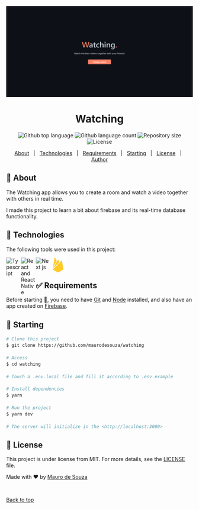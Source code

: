 <div align="center" id="top">
  <img src="./.github/assets/app.png" alt="Watching" />

</div>

<h1 align="center">Watching</h1>

<p align="center">
  <img alt="Github top language" src="https://img.shields.io/github/languages/top/maurodesouza/watching?color=f78166">

  <img alt="Github language count" src="https://img.shields.io/github/languages/count/maurodesouza/watching?color=f78166">

  <img alt="Repository size" src="https://img.shields.io/github/repo-size/maurodesouza/watching?color=f78166">

  <img alt="License" src="https://img.shields.io/github/license/maurodesouza/watching?color=f78166">
</p>

<p align="center">
  <a href="#dart-about">About</a> &#xa0; | &#xa0;
  <a href="#rocket-technologies">Technologies</a> &#xa0; | &#xa0;
  <a href="#white_check_mark-requirements">Requirements</a> &#xa0; | &#xa0;
  <a href="#checkered_flag-starting">Starting</a> &#xa0; | &#xa0;
  <a href="#memo-license">License</a> &#xa0; | &#xa0;
  <a href="https://github.com/maurodesouza" target="_blank">Author</a>
</p>

## :dart: About ##

The Watching app allows you to create a room and watch a video together with others in real time.

I made this project to learn a bit about firebase and its real-time database functionality.

## :rocket: Technologies ##

The following tools were used in this project:

<a href="https://www.typescriptlang.org" target="_blank">
  <img align="left" title="Typescript" alt="Typescript" width="40px" src="https://github.com/maurodesouza/maurodesouza/raw/master/assets/typescript-logo.svg" />
</a>

<a href="https://pt-br.reactjs.org" target="_blank">
 <img align="left" title="React and React Native" alt="React and React Native" width="40px" src="https://github.com/maurodesouza/maurodesouza/raw/master/assets/react-logo.svg" />
</a>

<a href="https://nextjs.org" target="_blank">
  <img align="left" title="Next js" alt="Next js" width="40px" src="https://github.com/maurodesouza/maurodesouza/raw/master/assets/next-logo.svg" />
</a>

<a href="https://firebase.google.com" target="_blank">
  <img align="left" title="Firebase" alt="Firebase" width="40px" src="./.github/assets/firebase-logo.svg" />
</a>

<br>
<br>

## :white_check_mark: Requirements ##

Before starting :checkered_flag:, you need to have [Git](https://git-scm.com) and [Node](https://nodejs.org/en/) installed, and also have an app created on [Firebase](https://firebase.google.com).

## :checkered_flag: Starting ##

```bash
# Clone this project
$ git clone https://github.com/maurodesouza/watching

# Access
$ cd watching

# Touch a .env.local file and fill it according to .env.example

# Install dependencies
$ yarn

# Run the project
$ yarn dev

# The server will initialize in the <http://localhost:3000>
```

## :memo: License ##

This project is under license from MIT. For more details, see the [LICENSE](LICENSE.md) file.


Made with :heart: by <a href="https://github.com/maurodesouza" target="_blank">Mauro de Souza</a>

&#xa0;

<a href="#top">Back to top</a>
